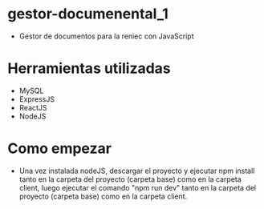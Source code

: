 # gestor-documenental_1
* Gestor de documentos para la reniec con JavaScript
# Herramientas utilizadas
* MySQL
* ExpressJS
* ReactJS
* NodeJS
# Como empezar
* Una vez instalada nodeJS, descargar el proyecto y ejecutar npm install tanto en la carpeta del proyecto (carpeta base) como en la carpeta client, luego ejecutar el comando "npm run dev" tanto en la carpeta del proyecto (carpeta base) como en la carpeta client.
